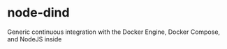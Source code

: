 # node-dind
Generic continuous integration with the Docker Engine, Docker Compose, and NodeJS inside
